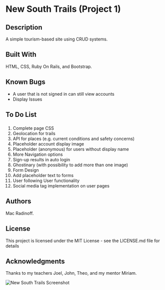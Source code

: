 # New South Trails (Project 1)

## Description
A simple tourism-based site using CRUD systems.

## Built With
HTML, CSS, Ruby On Rails, and Bootstrap.

## Known Bugs
* A user that is not signed in can still view accounts
* Display Issues

## To Do List
###
  1. Complete page CSS
  1. Geolocation for trails
  1. API for places (e.g. current conditions and safety concerns)
  1. Placeholder account display image
  1. Placeholder (anonymous) for users without display name
  1. More Navigation options
  1. Sign-up results in auto login
  1. Ghostinary (with possibility to add more than one image)
  1. Form Design
  1. Add placeholder text to forms
  1. User following User functionality
  1. Social media tag implementation on user pages


## Authors
Mac Radinoff.

## License
This project is licensed under the MIT License - see the LICENSE.md file for details

## Acknowledgments
Thanks to my teachers Joel, John, Theo, and my mentor Miriam.

![New South Trails Screenshot](img/screenshot.png)
